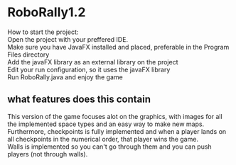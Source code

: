 # RoboRally1.2
How to start the project:  
Open the project with your preffered IDE.  
Make sure you have JavaFX installed and placed, preferable in the Program Files directory  
Add the javaFX library as an external library on the project  
Edit your run configuration, so it uses the javaFX library  
Run RoboRally.java and enjoy the game    
## what features does this contain  
This version of the game focuses alot on the graphics, with images for all the implemented space types and an easy way to make new maps.  
Furthermore, checkpoints is fully implemented and when a player lands on all checkpoints in the numerical order, that player wins the game.  
Walls is implemented so you can't go through them and you can push players (not through walls).
